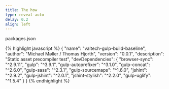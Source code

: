 ```yaml
---
title: The how
type: reveal-auto
delay: 0.2
align: left
---
```


packages.json

{% highlight javascript %}
{
  "name": "valtech-gulp-build-baseline",
  "author": "Michael Møller / Thomas Hjorth",
  "version": "0.0.1",
  "description": "Static asset precompiler test",
  "devDependencies": {
    "browser-sync": "^2.9.11",
    "gulp": "^3.9.1",
    "gulp-autoprefixer": "^3.1.0",
    "gulp-concat": "^2.6.0",
    "gulp-sass": "^2.3.1",
    "gulp-sourcemaps": "^1.6.0",
    "jshint": "^2.9.2",
    "gulp-jshint": "^2.0.1",
    "jshint-stylish": "^2.2.0",
    "gulp-uglify": "^1.5.4"
  }
}
{% endhighlight %}

